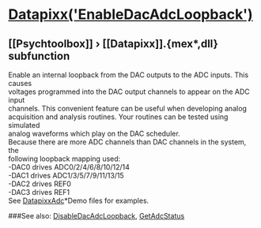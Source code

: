 # [Datapixx('EnableDacAdcLoopback')](Datapixx-EnableDacAdcLoopback) 
## [[Psychtoolbox]] &#8250; [[Datapixx]].{mex*,dll} subfunction


Enable an internal loopback from the DAC outputs to the ADC inputs. This causes  
voltages programmed into the DAC output channels to appear on the ADC input  
channels. This convenient feature can be useful when developing analog  
acquisition and analysis routines. Your routines can be tested using simulated  
analog waveforms which play on the DAC scheduler.  
Because there are more ADC channels than DAC channels in the system, the  
following loopback mapping used:  
   -DAC0 drives ADC0/2/4/6/8/10/12/14  
   -DAC1 drives ADC1/3/5/7/9/11/13/15  
   -DAC2 drives REF0  
   -DAC3 drives REF1  
See [DatapixxAdc](DatapixxAdc)\*Demo files for examples.  
  


###See also:
[DisableDacAdcLoopback](Datapixx-DisableDacAdcLoopback), [GetAdcStatus](Datapixx-GetAdcStatus)
